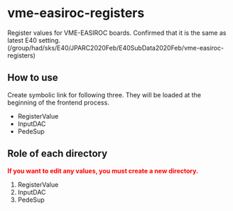 # vme-easiroc-registers

Register values for VME-EASIROC boards.
Confirmed that it is the same as latest E40 setting. (/group/had/sks/E40/JPARC2020Feb/E40SubData2020Feb/vme-easiroc-registers)

## How to use
Create symbolic link for following three.
They will be loaded at the beginning of the frontend process.

- RegisterValue
- InputDAC
- PedeSup

## Role of each directory
<span style="color: red; ">**If you want to edit any values, you must create a new directory.**</span>

1. RegisterValue
2. InputDAC
3. PedeSup
